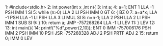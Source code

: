 1: #include<stdio.h>
2: int power(int x ,int n){
3:     int a;
4:     a=1;
    ENT  1
    LLA  -1
    PSH 
    IMM  1
    SI
5:     while (n>0)
    LLA  2
    LI
    PSH
    IMM  0
    GT
6:     {
    BZ   0
7:         a=a*x;
    LLA  -1
    PSH
    LLA  -1
    LI
    PSH
    LLA  3
    LI
    MUL
    SI
8:         n=n-1;
    LLA  2
    PSH
    LLA  2
    LI
    PSH
    IMM  1
    SUB
    SI
9:     }
10:     return a;
    JMP  -757268264
    LLA  -1
    LI
    LEV
11: }
    LEV
12:
13: int main(){
14:     printf("%d",power(2,10));
    ENT  0
    IMM  -757006176
    PSH
    IMM  2
    PSH
    IMM  10
    PSH
    JSR  -757268328
    ADJ  2
    PSH
    PRTF
    ADJ  2
15:     return 0;
    IMM  0
    LEV